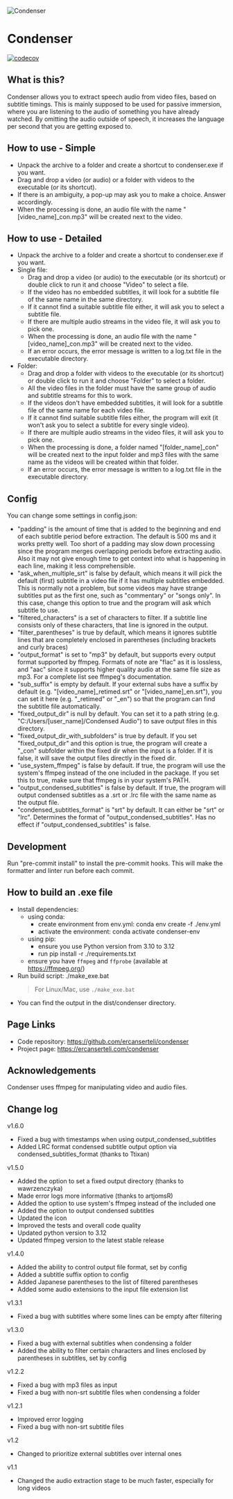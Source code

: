![Condenser](./condenser_icon.png)

Condenser
=========

[![codecov](https://codecov.io/gh/ercanserteli/condenser/graph/badge.svg?token=QJZRHMKFKW)](https://codecov.io/gh/ercanserteli/video-condenser)

What is this?
-------------
Condenser allows you to extract speech audio from video files, based on subtitle timings. This is mainly supposed to be used for passive immersion, where you are listening to the audio of something you have already watched. By omitting the audio outside of speech, it increases the language per second that you are getting exposed to.


How to use - Simple
-------------------
* Unpack the archive to a folder and create a shortcut to condenser.exe if you want.
* Drag and drop a video (or audio) or a folder with videos to the executable (or its shortcut).
* If there is an ambiguity, a pop-up may ask you to make a choice. Answer accordingly.
* When the processing is done, an audio file with the name "[video_name]_con.mp3" will be created next to the video.


How to use - Detailed
---------------------
* Unpack the archive to a folder and create a shortcut to condenser.exe if you want.
* Single file:
    * Drag and drop a video (or audio) to the executable (or its shortcut) or double click to run it and choose "Video" to select a file.
    * If the video has no embedded subtitles, it will look for a subtitle file of the same name in the same directory.
    * If it cannot find a suitable subtitle file either, it will ask you to select a subtitle file.
    * If there are multiple audio streams in the video file, it will ask you to pick one.
    * When the processing is done, an audio file with the name "[video_name]_con.mp3" will be created next to the video.
    * If an error occurs, the error message is written to a log.txt file in the executable directory.
* Folder:
    * Drag and drop a folder with videos to the executable (or its shortcut) or double click to run it and choose "Folder" to select a folder.
    * All the video files in the folder must have the same group of audio and subtitle streams for this to work.
    * If the videos don't have embedded subtitles, it will look for a subtitle file of the same name for each video file.
    * If it cannot find suitable subtitle files either, the program will exit (it won't ask you to select a subtitle for every single video).
    * If there are multiple audio streams in the video files, it will ask you to pick one.
    * When the processing is done, a folder named "[folder_name]_con" will be created next to the input folder and mp3 files with the same name as the videos will be created within that folder.
    * If an error occurs, the error message is written to a log.txt file in the executable directory.


Config
------
You can change some settings in config.json:

* "padding" is the amount of time that is added to the beginning and end of each subtitle period before extraction. The default is 500 ms and it works pretty well. Too short of a padding may slow down processing since the program merges overlapping periods before extracting audio. Also it may not give enough time to get context into what is happening in each line, making it less comprehensible.
* "ask_when_multiple_srt" is false by default, which means it will pick the default (first) subtitle in a video file if it has multiple subtitles embedded. This is normally not a problem, but some videos may have strange subtitles put as the first one, such as "commentary" or "songs only". In this case, change this option to true and the program will ask which subtitle to use.
* "filtered_characters" is a set of characters to filter. If a subtitle line consists only of these characters, that line is ignored in the output.
* "filter_parentheses" is true by default, which means it ignores subtitle lines that are completely enclosed in parentheses (including brackets and curly braces)
* "output_format" is set to "mp3" by default, but supports every output format supported by ffmpeg. Formats of note are "flac" as it is lossless, and "aac" since it supports higher quality audio at the same file size as mp3. For a complete list see ffmpeg's documentation.
* "sub_suffix" is empty by default. If your external subs have a suffix by default (e.g. "[video_name]_retimed.srt" or "[video_name]_en.srt"), you can set it here (e.g. "_retimed" or "_en") so that the program can find the subtitle file automatically.
* "fixed_output_dir" is null by default. You can set it to a path string (e.g. "C:/Users/[user_name]/Condensed Audio") to save output files in this directory.
* "fixed_output_dir_with_subfolders" is true by default. If you set "fixed_output_dir" and this option is true, the program will create a "_con" subfolder within the fixed dir when the input is a folder. If it is false, it will save the output files directly in the fixed dir.
* "use_system_ffmpeg" is false by default. If true, the program will use the system's ffmpeg instead of the one included in the package. If you set this to true, make sure that ffmpeg is in your system's PATH.
* "output_condensed_subtitles" is false by default. If true, the program will output condensed subtitles as a .srt or .lrc file with the same name as the output file. 
* "condensed_subtitles_format" is "srt" by default. It can either be "srt" or "lrc". Determines the format of "output_condensed_subtitles". Has no effect if "output_condensed_subtitles" is false.


Development
-----------
Run "pre-commit install" to install the pre-commit hooks. This will make the formatter and linter run before each commit.

How to build an .exe file
---------------
* Install dependencies:
  * using conda:
    - create environment from env.yml:
      conda env create -f ./env.yml
    - activate the environment:
      conda activate condenser-env
  * using pip:
    - ensure you use Python version from 3.10 to 3.12
    - run pip install -r ./requirements.txt
  * ensure you have `ffmpeg` and `ffprobe` (available at https://ffmpeg.org/)
* Run build script:
  ./make_exe.bat
  > For Linux/Mac, use `./make_exe.bat`
* You can find the output in the dist/condenser directory.


Page Links
----------
* Code repository: https://github.com/ercanserteli/condenser
* Project page: https://ercanserteli.com/condenser


Acknowledgements
----------------
Condenser uses ffmpeg for manipulating video and audio files.


Change log
----------
v1.6.0
  * Fixed a bug with timestamps when using output_condensed_subtitles
  * Added LRC format condensed subtitle output option via condensed_subtitles_format (thanks to Ttixan) 

v1.5.0
  * Added the option to set a fixed output directory (thanks to wawrzenczyka)
  * Made error logs more informative (thanks to artjomsR)
  * Added the option to use system's ffmpeg instead of the included one
  * Added the option to output condensed subtitles
  * Updated the icon 
  * Improved the tests and overall code quality
  * Updated python version to 3.12
  * Updated ffmpeg version to the latest stable release

v1.4.0
  * Added the ability to control output file format, set by config
  * Added a subtitle suffix option to config
  * Added Japanese parentheses to the list of filtered parentheses
  * Added some audio extensions to the input file extension list

v1.3.1
  * Fixed a bug with subtitles where some lines can be empty after filtering

v1.3.0
  * Fixed a bug with external subtitles when condensing a folder
  * Added the ability to filter certain characters and lines enclosed by parentheses in subtitles, set by config

v1.2.2
  * Fixed a bug with mp3 files as input
  * Fixed a bug with non-srt subtitle files when condensing a folder

v1.2.1
  * Improved error logging
  * Fixed a bug with non-srt subtitle files

v1.2
  * Changed to prioritize external subtitles over internal ones

v1.1
  * Changed the audio extraction stage to be much faster, especially for long videos
